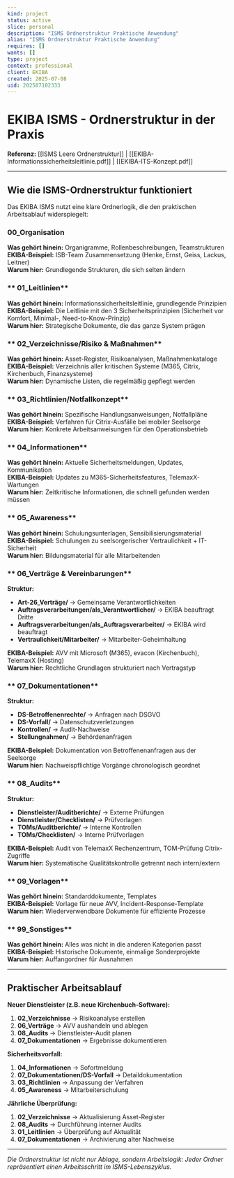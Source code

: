 ```yaml
---
kind: project
status: active
slice: personal
description: "ISMS Ordnerstruktur Praktische Anwendung"
alias: "ISMS Ordnerstruktur Praktische Anwendung"
requires: []
wants: []
type: project
context: professional
client: EKIBA
created: 2025-07-08
uid: 202507102333
---
```


# EKIBA ISMS - Ordnerstruktur in der Praxis

**Referenz:** [[ISMS Leere Ordnerstruktur]] | [[EKIBA-Informationssicherheitsleitlinie.pdf]] | [[EKIBA-ITS-Konzept.pdf]]

---

## Wie die ISMS-Ordnerstruktur funktioniert

Das EKIBA ISMS nutzt eine klare Ordnerlogik, die den praktischen Arbeitsablauf widerspiegelt:

### **00_Organisation**
**Was gehört hinein:** Organigramme, Rollenbeschreibungen, Teamstrukturen  
**EKIBA-Beispiel:** ISB-Team Zusammensetzung (Henke, Ernst, Geiss, Lackus, Leitner)  
**Warum hier:** Grundlegende Strukturen, die sich selten ändern

### ** 01_Leitlinien** 
**Was gehört hinein:** Informationssicherheitsleitlinie, grundlegende Prinzipien  
**EKIBA-Beispiel:** Die Leitlinie mit den 3 Sicherheitsprinzipien (Sicherheit vor Komfort, Minimal-, Need-to-Know-Prinzip)  
**Warum hier:** Strategische Dokumente, die das ganze System prägen

### ** 02_Verzeichnisse/Risiko & Maßnahmen**
**Was gehört hinein:** Asset-Register, Risikoanalysen, Maßnahmenkataloge  
**EKIBA-Beispiel:** Verzeichnis aller kritischen Systeme (M365, Citrix, Kirchenbuch, Finanzsysteme)  
**Warum hier:** Dynamische Listen, die regelmäßig gepflegt werden

### ** 03_Richtlinien/Notfallkonzept**
**Was gehört hinein:** Spezifische Handlungsanweisungen, Notfallpläne  
**EKIBA-Beispiel:** Verfahren für Citrix-Ausfälle bei mobiler Seelsorge  
**Warum hier:** Konkrete Arbeitsanweisungen für den Operationsbetrieb

### ** 04_Informationen**
**Was gehört hinein:** Aktuelle Sicherheitsmeldungen, Updates, Kommunikation  
**EKIBA-Beispiel:** Updates zu M365-Sicherheitsfeatures, TelemaxX-Wartungen  
**Warum hier:** Zeitkritische Informationen, die schnell gefunden werden müssen

### ** 05_Awareness**
**Was gehört hinein:** Schulungsunterlagen, Sensibilisierungsmaterial  
**EKIBA-Beispiel:** Schulungen zu seelsorgerischer Vertraulichkeit + IT-Sicherheit  
**Warum hier:** Bildungsmaterial für alle Mitarbeitenden

### ** 06_Verträge & Vereinbarungen**
**Struktur:**
- **Art-26_Verträge/** → Gemeinsame Verantwortlichkeiten  
- **Auftragsverarbeitungen/als_Verantwortlicher/** → EKIBA beauftragt Dritte  
- **Auftragsverarbeitungen/als_Auftragsverarbeiter/** → EKIBA wird beauftragt  
- **Vertraulichkeit/Mitarbeiter/** → Mitarbeiter-Geheimhaltung  

**EKIBA-Beispiel:** AVV mit Microsoft (M365), evacon (Kirchenbuch), TelemaxX (Hosting)  
**Warum hier:** Rechtliche Grundlagen strukturiert nach Vertragstyp

### ** 07_Dokumentationen**
**Struktur:**
- **DS-Betroffenenrechte/** → Anfragen nach DSGVO  
- **DS-Vorfall/** → Datenschutzverletzungen  
- **Kontrollen/** → Audit-Nachweise  
- **Stellungnahmen/** → Behördenanfragen  

**EKIBA-Beispiel:** Dokumentation von Betroffenenanfragen aus der Seelsorge  
**Warum hier:** Nachweispflichtige Vorgänge chronologisch geordnet

### ** 08_Audits**
**Struktur:**
- **Dienstleister/Auditberichte/** → Externe Prüfungen  
- **Dienstleister/Checklisten/** → Prüfvorlagen  
- **TOMs/Auditberichte/** → Interne Kontrollen  
- **TOMs/Checklisten/** → Interne Prüfvorlagen  

**EKIBA-Beispiel:** Audit von TelemaxX Rechenzentrum, TOM-Prüfung Citrix-Zugriffe  
**Warum hier:** Systematische Qualitätskontrolle getrennt nach intern/extern

### ** 09_Vorlagen**
**Was gehört hinein:** Standarddokumente, Templates  
**EKIBA-Beispiel:** Vorlage für neue AVV, Incident-Response-Template  
**Warum hier:** Wiederverwendbare Dokumente für effiziente Prozesse

### ** 99_Sonstiges**
**Was gehört hinein:** Alles was nicht in die anderen Kategorien passt  
**EKIBA-Beispiel:** Historische Dokumente, einmalige Sonderprojekte  
**Warum hier:** Auffangordner für Ausnahmen

---

## Praktischer Arbeitsablauf

**Neuer Dienstleister (z.B. neue Kirchenbuch-Software):**
1. **02_Verzeichnisse** → Risikoanalyse erstellen
2. **06_Verträge** → AVV aushandeln und ablegen
3. **08_Audits** → Dienstleister-Audit planen
4. **07_Dokumentationen** → Ergebnisse dokumentieren

**Sicherheitsvorfall:**
1. **04_Informationen** → Sofortmeldung
2. **07_Dokumentationen/DS-Vorfall** → Detaildokumentation  
3. **03_Richtlinien** → Anpassung der Verfahren
4. **05_Awareness** → Mitarbeiterschulung

**Jährliche Überprüfung:**
1. **02_Verzeichnisse** → Aktualisierung Asset-Register
2. **08_Audits** → Durchführung interner Audits
3. **01_Leitlinien** → Überprüfung auf Aktualität
4. **07_Dokumentationen** → Archivierung alter Nachweise

---

*Die Ordnerstruktur ist nicht nur Ablage, sondern Arbeitslogik: Jeder Ordner repräsentiert einen Arbeitsschritt im ISMS-Lebenszyklus.*

